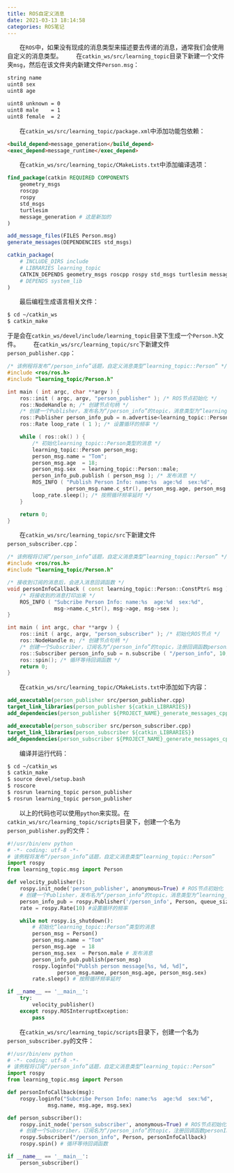 ```yaml
---
title: ROS自定义消息
date: 2021-03-13 18:14:58
categories: ROS笔记
---
```

&emsp;&emsp;在`ROS`中，如果没有现成的消息类型来描述要去传递的消息，通常我们会使用自定义的消息类型。<!--more-->
&emsp;&emsp;在`catkin_ws/src/learning_topic`目录下新建一个文件夹`msg`，然后在该文件夹内新建文件`Person.msg`：

``` bash
string name
uint8 sex
uint8 age

uint8 unknown = 0
uint8 male    = 1
uint8 female  = 2
```

&emsp;&emsp;在`catkin_ws/src/learning_topic/package.xml`中添加功能包依赖：

``` html
<build_depend>message_generation</build_depend>
<exec_depend>message_runtime</exec_depend>
```

&emsp;&emsp;在`catkin_ws/src/learning_topic/CMakeLists.txt`中添加编译选项：

``` cmake
find_package(catkin REQUIRED COMPONENTS
    geometry_msgs
    roscpp
    rospy
    std_msgs
    turtlesim
    message_generation # 这是新加的
)

add_message_files(FILES Person.msg)
generate_messages(DEPENDENCIES std_msgs)

catkin_package(
    # INCLUDE_DIRS include
    # LIBRARIES learning_topic
    CATKIN_DEPENDS geometry_msgs roscpp rospy std_msgs turtlesim message_runtime
    # DEPENDS system_lib
)
```

&emsp;&emsp;最后编程生成语言相关文件：

``` bash
$ cd ~/catkin_ws
$ catkin_make
```

于是会在`catkin_ws/devel/include/learning_topic`目录下生成一个`Person.h`文件。
&emsp;&emsp;在`catkin_ws/src/learning_topic/src`下新建文件`person_publisher.cpp`：

``` cpp
/* 该例程将发布“/person_info”话题，自定义消息类型“learning_topic::Person” */
#include <ros/ros.h>
#include "learning_topic/Person.h"

int main ( int argc, char **argv ) {
    ros::init ( argc, argv, "person_publisher" ); /* ROS节点初始化 */
    ros::NodeHandle n; /* 创建节点句柄 */
    /* 创建一个Publisher，发布名为“/person_info”的topic，消息类型为“learning_topic::Person”，队列长度10 */
    ros::Publisher person_info_pub = n.advertise<learning_topic::Person> ( "/person_info", 10 );
    ros::Rate loop_rate ( 1 ); /* 设置循环的频率 */

    while ( ros::ok() ) {
        /* 初始化learning_topic::Person类型的消息 */
        learning_topic::Person person_msg;
        person_msg.name = "Tom";
        person_msg.age  = 18;
        person_msg.sex  = learning_topic::Person::male;
        person_info_pub.publish ( person_msg ); /* 发布消息 */
        ROS_INFO ( "Publish Person Info: name:%s  age:%d  sex:%d",
                   person_msg.name.c_str(), person_msg.age, person_msg.sex );
        loop_rate.sleep(); /* 按照循环频率延时 */
    }

    return 0;
}
```

&emsp;&emsp;在`catkin_ws/src/learning_topic/src`下新建文件`person_subscriber.cpp`：

``` cpp
/* 该例程将订阅“/person_info”话题，自定义消息类型“learning_topic::Person” */
#include <ros/ros.h>
#include "learning_topic/Person.h"

/* 接收到订阅的消息后，会进入消息回调函数 */
void personInfoCallback ( const learning_topic::Person::ConstPtr& msg ) {
    /* 将接收到的消息打印出来 */
    ROS_INFO ( "Subcribe Person Info: name:%s  age:%d  sex:%d",
               msg->name.c_str(), msg->age, msg->sex );
}

int main ( int argc, char **argv ) {
    ros::init ( argc, argv, "person_subscriber" ); /* 初始化ROS节点 */
    ros::NodeHandle n; /* 创建节点句柄 */
    /* 创建一个Subscriber，订阅名为“/person_info”的topic，注册回调函数personInfoCallback */
    ros::Subscriber person_info_sub = n.subscribe ( "/person_info", 10, personInfoCallback );
    ros::spin(); /* 循环等待回调函数 */
    return 0;
}
```

&emsp;&emsp;在`catkin_ws/src/learning_topic/CMakeLists.txt`中添加如下内容：

``` cmake
add_executable(person_publisher src/person_publisher.cpp)
target_link_libraries(person_publisher ${catkin_LIBRARIES})
add_dependencies(person_publisher ${PROJECT_NAME}_generate_messages_cpp)

add_executable(person_subscriber src/person_subscriber.cpp)
target_link_libraries(person_subscriber ${catkin_LIBRARIES})
add_dependencies(person_subscriber ${PROJECT_NAME}_generate_messages_cpp)
```

&emsp;&emsp;编译并运行代码：

``` bash
$ cd ~/catkin_ws
$ catkin_make
$ source devel/setup.bash
$ roscore
$ rosrun learning_topic person_publisher
$ rosrun learning_topic person_publisher
```

&emsp;&emsp;以上的代码也可以使用`python`来实现。在`catkin_ws/src/learning_topic/scripts`目录下，创建一个名为`person_publisher.py`的文件：

``` python
#!/usr/bin/env python
# -*- coding: utf-8 -*-
# 该例程将发布“/person_info”话题，自定义消息类型“learning_topic::Person”
import rospy
from learning_topic.msg import Person

def velocity_publisher():
    rospy.init_node('person_publisher', anonymous=True) # ROS节点初始化
    # 创建一个Publisher，发布名为“/person_info”的topic，消息类型为“learning_topic::Person”，队列长度10
    person_info_pub = rospy.Publisher('/person_info', Person, queue_size=10)
    rate = rospy.Rate(10) #设置循环的频率

    while not rospy.is_shutdown():
        # 初始化“learning_topic::Person”类型的消息
        person_msg = Person()
        person_msg.name = "Tom"
        person_msg.age  = 18
        person_msg.sex  = Person.male # 发布消息
        person_info_pub.publish(person_msg)
        rospy.loginfo("Publsh person message[%s, %d, %d]", 
                person_msg.name, person_msg.age, person_msg.sex)
        rate.sleep() # 按照循环频率延时

if __name__ == '__main__':
    try:
        velocity_publisher()
    except rospy.ROSInterruptException:
        pass
```

&emsp;&emsp;在`catkin_ws/src/learning_topic/scripts`目录下，创建一个名为`person_subscriber.py`的文件：

``` python
#!/usr/bin/env python
# -*- coding: utf-8 -*-
# 该例程将订阅“/person_info”话题，自定义消息类型“learning_topic::Person”
import rospy
from learning_topic.msg import Person

def personInfoCallback(msg):
    rospy.loginfo("Subcribe Person Info: name:%s  age:%d  sex:%d", 
             msg.name, msg.age, msg.sex)

def person_subscriber():
    rospy.init_node('person_subscriber', anonymous=True) # ROS节点初始化
    # 创建一个Subscriber，订阅名为“/person_info”的topic，注册回调函数personInfoCallback
    rospy.Subscriber("/person_info", Person, personInfoCallback)
    rospy.spin() # 循环等待回调函数

if __name__ == '__main__':
    person_subscriber()
```